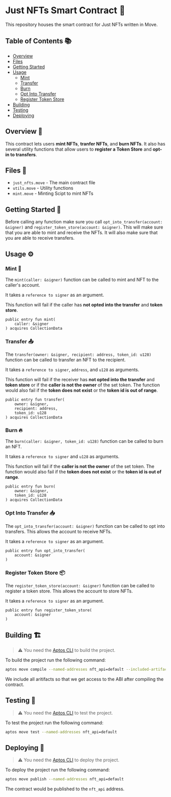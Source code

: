 # Just NFTs Smart Contract 🧠

This repository houses the smart contract for Just NFTs written in Move.

## Table of Contents 📚
- [Overview](#overview-👀)
- [Files](#files-📁)
- [Getting Started](#getting-started-🚀)
- [Usage](#usage-⚙️)
  - [Mint](#mint-🎨)
  - [Transfer](#transfer-📤)
  - [Burn](#burn-🔥)
  - [Opt Into Transfer](#opt-into-transfer-📥)
  - [Register Token Store](#register-token-store-📦)
- [Building](#building-🏗️)
- [Testing](#testing-🧪)
- [Deploying](#deploying-🚀)

## Overview 👀
This contract lets users **mint NFTs**, **tranfer NFTs**, and **burn NFTs**. It also has several utility functions that allow users to **register a Token Store** and **opt-in to transfers**.

## Files 📁
- `just_nfts.move` - The main contract file
- `utils.move` - Utility functions
- `mint.move` - Minting Scipt to mint NFTs

## Getting Started 🚀
Before calling any function make sure you call `opt_into_transfer(account: &signer)` and `register_token_store(account: &signer)`. This will make sure that you are able to mint and receive the NFTs. It will also make sure that you are able to receive transfers.

## Usage ⚙️

### Mint 🎨
The `mint(caller: &signer)` function can be called to mint and NFT to the caller's account.

It takes a `reference to signer` as an argument.

This function will fail if the caller has **not opted into the transfer** and **token store**.

```move
public entry fun mint(
    caller: &signer
) acquires CollectionData
```

### Transfer 📤
The `transfer(owner: &signer, recipient: address, token_id: u128)` function can be called to transfer an NFT to the recipient.

It takes a `reference to signer`, `address`, and `u128` as arguments.

This function will fail if the receiver has **not opted into the transfer** and **token store** or if the **caller is not the owner** of the set token. The function would also fail if the **token does not exist** or the **token id is out of range**.

```move
public entry fun transfer(
    owner: &signer,
    recipient: address,
    token_id: u128
) acquires CollectionData
```

### Burn 🔥
The `burn(caller: &signer, token_id: u128)` function can be called to burn an NFT.

It takes a `reference to signer` and `u128` as arguments.

This function will fail if the **caller is not the owner** of the set token. The function would also fail if the **token does not exist** or the **token id is out of range**.

```move
public entry fun burn(
    owner: &signer,
    token_id: u128
) acquires CollectionData
```

### Opt Into Transfer 📥
The `opt_into_transfer(account: &signer)` function can be called to opt into transfers. This allows the account to receive NFTs.

It takes a `reference to signer` as an argument.

```move
public entry fun opt_into_transfer(
    account: &signer
)
```

### Register Token Store 📦
The `register_token_store(account: &signer)` function can be called to register a token store. This allows the account to store NFTs.

It takes a `reference to signer` as an argument.

```move
public entry fun register_token_store(
    account: &signer
)
```

## Building 🏗️
> ⚠️ You need the [Aptos CLI](https://aptos.dev/cli-tools/aptos-cli-tool/install-aptos-cli/) to build the project.

To build the project run the following command:

```bash
aptos move compile --named-addresses nft_api=default --included-artifacts all
```
We include all aritifacts so that we get access to the ABI after compiling the contract.

## Testing 🧪
> ⚠️ You need the [Aptos CLI](https://aptos.dev/cli-tools/aptos-cli-tool/install-aptos-cli/) to test the project.

To test the project run the following command:

```bash
aptos move test --named-addresses nft_api=default
```

## Deploying 🚀
> ⚠️ You need the [Aptos CLI](https://aptos.dev/cli-tools/aptos-cli-tool/install-aptos-cli/) to deploy the project.

To deploy the project run the following command:

```bash
aptos move publish --named-addresses nft_api=default
```

The contract would be published to the `nft_api` address.